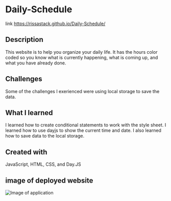 # Daily-Schedule
link https://rissastack.github.io/Daily-Schedule/

## Description
This website is to help you organize your daily life. It has the hours color coded so you know what is currently happening, what is coming up, and what you have already done. 

## Challenges
Some of the challenges I exerienced were using local storage to save the data. 

## What I learned
I learned how to create conditional statements to work with the style sheet. I learned how to use dayjs to show the current time and date. I also learned how to save data to the local storage.

## Created with
JavaScript, HTML, CSS, and Day.JS

## image of deployed website
![Image of application](/assets/rissastack.github.io_DailySchedule_.png  "Daily Schedule")